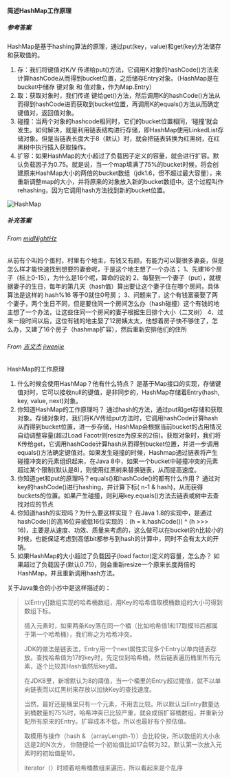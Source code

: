 #### 简述HashMap工作原理

##### 参考答案

HashMap是基于hashing算法的原理，通过put(key，value)和get(key)方法储存和获取值的。

1. 存：我们将键值对K/V 传递给put()方法，它调用K对象的hashCode()方法来计算hashCode从而得到bucket位置，之后储存Entry对象。（HashMap是在bucket中储存 键对象 和 值对象，作为Map.Entry）
2. 取：获取对象时，我们传递 键给get()方法，然后调用K的hashCode()方法从而得到hashCode进而获取到bucket位置，再调用K的equals()方法从而确定键值对，返回值对象。
3. 碰撞：当两个对象的hashcode相同时，它们的bucket位置相同，‘碰撞’就会发生。如何解决，就是利用链表结构进行存储，即HashMap使用LinkedList存储对象。但是当链表长度大于8（默认）时，就会把链表转换为红黑树，在红黑树中执行插入获取操作。
4. 扩容：如果HashMap的大小超过了负载因子定义的容量，就会进行扩容。默认负载因子为0.75。就是说，当一个map填满了75%的bucket时候，将会创建原来HashMap大小的两倍的bucket数组（jdk1.6，但不超过最大容量），来重新调整map的大小，并将原来的对象放入新的bucket数组中。这个过程叫作rehashing，因为它调用hash方法找到新的bucket位置。

![HashMap](<https://user-images.githubusercontent.com/20238022/56898118-d3230c80-6ac2-11e9-8750-7667fbc3b24d.png>)

##### 补充答案

###### From [midNightHz](https://github.com/midNightHz)

从前有个叫妈个蛋村，村里有个地主，有钱又有颜，有能力可以娶很多妻妾，但是怎么样才能快速找到想要的妻妾呢，于是这个地主想了一个办法；
1、先建16个房子（标上0-15），为什么是16个呢，算命的说的
2、每娶到一个妻子（put），就根据妻子的生日，每年的第几天（hash值）算出要让这个妻子住在哪个房间，具体算法是这样的 hash%16 等于0就住0号房；
3、问题来了，这个有钱富豪娶了两个妻子，两个生日不同，但是要住同一个房间怎么办（hash碰撞）这个有钱的地主想了一个办法，让这些住同一个房间的妻子根据生日排个大小（二叉树）
4、过来一段时间以后，这位有钱的地主娶了12房姨太太，他想着房子快不够住了，怎么办，又建了16个房子（hashmap扩容），然后重新安排他们的住所



###### From [吉文杰](https://github.com/jiwenjie) [jiwenjie](https://github.com/jiwenjie)

HashMap的工作原理

1. 什么时候会使用HashMap？他有什么特点？
   是基于Map接口的实现，存储键值对时，它可以接收null的键值，是非同步的，HashMap存储着Entry(hash, key, value, next)对象。
2. 你知道HashMap的工作原理吗？
   通过hash的方法，通过put和get存储和获取对象。存储对象时，我们将K/V传给put方法时，它调用hashCode计算hash从而得到bucket位置，进一步存储，HashMap会根据当前bucket的占用情况自动调整容量(超过Load Facotr则resize为原来的2倍)。获取对象时，我们将K传给get，它调用hashCode计算hash从而得到bucket位置，并进一步调用equals()方法确定键值对。如果发生碰撞的时候，Hashmap通过链表将产生碰撞冲突的元素组织起来，在Java 8中，如果一个bucket中碰撞冲突的元素超过某个限制(默认是8)，则使用红黑树来替换链表，从而提高速度。
3. 你知道get和put的原理吗？equals()和hashCode()的都有什么作用？
   通过对key的hashCode()进行hashing，并计算下标( n-1 & hash)，从而获得buckets的位置。如果产生碰撞，则利用key.equals()方法去链表或树中去查找对应的节点
4. 你知道hash的实现吗？为什么要这样实现？
   在Java 1.8的实现中，是通过hashCode()的高16位异或低16位实现的：(h = k.hashCode()) ^ (h >>> 16)，主要是从速度、功效、质量来考虑的，这么做可以在bucket的n比较小的时候，也能保证考虑到高低bit都参与到hash的计算中，同时不会有太大的开销。
5. 如果HashMap的大小超过了负载因子(load factor)定义的容量，怎么办？
   如果超过了负载因子(默认0.75)，则会重新resize一个原来长度两倍的HashMap，并且重新调用hash方法。

关于Java集合的小抄中是这样描述的：

>
> 以Entry[]数组实现的哈希桶数组，用Key的哈希值取模桶数组的大小可得到数组下标。
> 
> 插入元素时，如果两条Key落在同一个桶（比如哈希值1和17取模16后都属于第一个哈希桶），我们称之为哈希冲突。
> 
> JDK的做法是链表法，Entry用一个next属性实现多个Entry以单向链表存放。查找哈希值为17的key时，先定位到哈希桶，然后链表遍历桶里所有元素，逐个比较其Hash值然后key值。
> 
> 在JDK8里，新增默认为8的阈值，当一个桶里的Entry超过閥值，就不以单向链表而以红黑树来存放以加快Key的查找速度。
> 
> 当然，最好还是桶里只有一个元素，不用去比较。所以默认当Entry数量达到桶数量的75%时，哈希冲突已比较严重，就会成倍扩容桶数组，并重新分配所有原来的Entry。扩容成本不低，所以也最好有个预估值。
> 
> 取模用与操作（hash & （arrayLength-1））会比较快，所以数组的大小永远是2的N次方， 你随便给一个初始值比如17会转为32。默认第一次放入元素时的初始值是16。
> 
> iterator（）时顺着哈希桶数组来遍历，所以看起来是个乱序
> 

